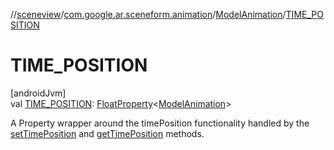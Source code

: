 //[sceneview](../../../index.md)/[com.google.ar.sceneform.animation](../index.md)/[ModelAnimation](index.md)/[TIME_POSITION](-t-i-m-e_-p-o-s-i-t-i-o-n.md)

# TIME_POSITION

[androidJvm]\
val [TIME_POSITION](-t-i-m-e_-p-o-s-i-t-i-o-n.md): [FloatProperty](https://developer.android.com/reference/kotlin/android/util/FloatProperty.html)&lt;[ModelAnimation](index.md)&gt;

A Property wrapper around the timePosition functionality handled by the [setTimePosition](../../../../sceneview/com.google.ar.sceneform.animation/-model-animation/set-time-position.md) and [getTimePosition](../../../../sceneview/com.google.ar.sceneform.animation/-model-animation/get-time-position.md) methods.
